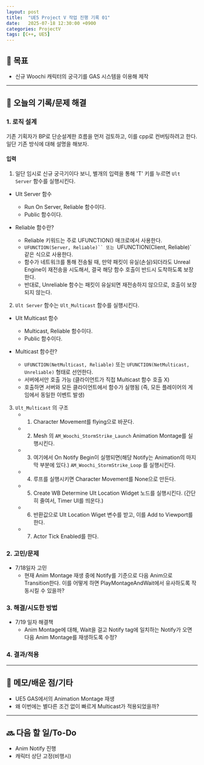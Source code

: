 ```yaml
---
layout: post
title:  "UE5 Project V 작업 진행 기록 01"
date:   2025-07-18 12:30:00 +0900
categories: ProjectV
tags: [C++, UE5]
---
```


## 📌 목표

- 신규 Woochi 캐릭터의 궁극기를 GAS 시스템을 이용해 제작

---

## 🚩 오늘의 기록/문제 해결

### 1. 로직 설계

기존 기획자가 BP로 단순설계한 흐름을 먼저 검토하고, 이를 cpp로 컨버팅하려고 한다.
일단 기존 방식에 대해 설명을 해보자.

#### 입력

1. 일단 임시로 신규 궁극기이다 보니, 별개의 입력을 통해 'T' 키를 누르면 `Ult Server` 함수를 실행시킨다.

- Ult Server 함수
    - Run On Server, Reliable 함수이다.
    - Public 함수이다.

- Reliable 함수란?
    - Reliable 키워드는 주로 UFUNCTION() 매크로에서 사용한다. 
    - `UFUNCTION(Server, Reliable)`` 또는 `UFUNCTION(Client, Reliable)` 같은 식으로 사용한다. 
    - 함수가 네트워크를 통해 전송될 때, 만약 패킷이 유실(손실)되더라도 Unreal Engine이 재전송을 시도해서, 결국 해당 함수 호출이 반드시 도착하도록 보장한다. 
    - 반대로, Unreliable 함수는 패킷이 유실되면 재전송하지 않으므로, 호출이 보장되지 않는다. 

2. `Ult Server` 함수는 `Ult_Multicast` 함수를 실행시킨다.

- Ult Multicast 함수
    - Multicast, Reliable 함수이다.
    - Public 함수이다.

- Multicast 함수란?
    - `UFUNCTION(NetMulticast, Reliable)` 또는 `UFUNCTION(NetMulticast, Unreliable)` 형태로 선언한다.
    - 서버에서만 호출 가능 (클라이언트가 직접 Multicast 함수 호출 X)
    - 호출하면 서버와 모든 클라이언트에서 함수가 실행됨 (즉, 모든 플레이어의 게임에서 동일한 이벤트 발생)

3. `Ult_Multicast` 의 구조
    - 1. Character Movement를 flying으로 바꾼다.
    - 2. Mesh 의 `AM_Woochi_StormStrike_Launch` Animation Montage를 실행시킨다.
    - 3. 여기에서 On Notify Begin이 실행되면(해당 Notify는 Animation의 마지막 부분에 있다.) `AM_Woochi_StormStrike_Loop` 를 실행시킨다.
    - 4. 루프를 실행시키면 Character Movement를 None으로 만든다.
    - 5. Create WB Determine Ult Location Widget 노드를 실행시킨다. (간단히 줄여서, Timer UI를 띄운다.)
    - 6. 반환값으로 Ult Location Wiget 변수를 받고, 이를 Add to Viewport를 한다.
    - 7. Actor Tick Enabled를 한다. 




### 2. 고민/문제 
- 7/18일자 고민
    - 현재 Anim Montage 재생 중에 Notify를 기준으로 다음 Anim으로 Transition한다. 이를 어떻게 하면 PlayMontageAndWait에서 유사하도록 작동시킬 수 있을까?

### 3. 해결/시도한 방법  
- 7/19 일자 해결책
    - Anim Montage에 대해, Wait을 걸고 Notify tag에 일치하는 Notify가 오면 다음 Anim Montage를 재생하도록 수정?

### 4. 결과/적용  

---

## 💬 메모/배운 점/기타

- UE5 GAS에서의 Animation Montage 재생
- 왜 이번에는 별다른 조건 없이 빠르게 Multicast가 적용되었을까?

---

## 🔜 다음 할 일/To-Do

- Anim Notify 진행
- 캐릭터 상단 고정(비행시)


